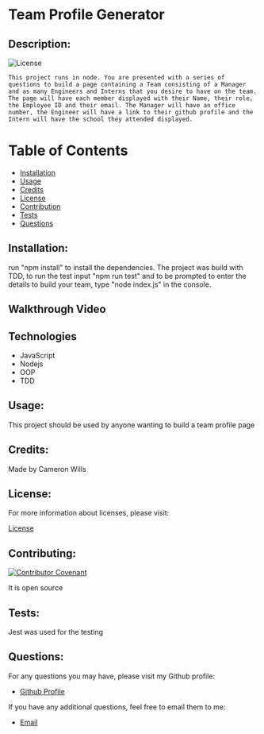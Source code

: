 # Team Profile Generator

  
  ## Description:

  ![License](https://img.shields.io/badge/License-MIT-blue.svg "License Badge")

    This project runs in node. You are presented with a series of questions to build a page containing a Team consisting of a Manager and as many Engineers and Interns that you desire to have on the team. The page will have each member displayed with their Name, their role, the Employee ID and their email. The Manager will have an office number, the Engineer will have a link to their github profile and the Intern will have the school they attended displayed.


  # Table of Contents

  - [Installation](#installation)
  - [Usage](#usage)
  - [Credits](#credits)
  - [License](#license)
  - [Contribution](#contributing)
  - [Tests](#tests)
  - [Questions](#questions)

  
  ## Installation:

  run "npm install" to install the dependencies. The project was build with TDD, to run the test input "npm run test" and to be prompted to enter the details to build your team, type "node index.js" in the console.

  ## Walkthrough Video
  
  ## Technologies
  - JavaScript
  - Nodejs
  - OOP
  - TDD

  ## Usage:

  This project should be used by anyone wanting to build a team profile page


  ## Credits:

  Made by Cameron Wills


  ## License:

  For more information about licenses, please visit:

  [License](https://opensource.org/licenses/MIT)


  ## Contributing:

  [![Contributor Covenant](https://img.shields.io/badge/Contributor%20Covenant-v2.0%20adopted-ff69b4.svg)](CODE_OF_CONDUCT.md)
  
  It is open source



  ## Tests:

  Jest was used for the testing

  
  ## Questions:

  For any questions you may have, please visit my Github profile:
  - [Github Profile](https://github.com/CamWills89)

  If you have any additional questions, feel free to email them to me:
  - [Email](cameron.wills89@outlook.com)
  
 

